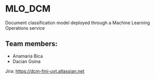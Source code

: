 # MLO_DCM
Document classification model deployed through a Machine Learning Operations service


## **Team members:**
- Anamaria Bica
- Dacian Goina


Jira: https://dcm-fmi-uvt.atlassian.net